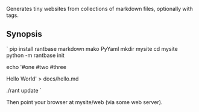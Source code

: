 Generates tiny websites from collections of markdown files, optionally with tags.


Synopsis
--------

`
pip install rantbase markdown mako PyYaml 
mkdir mysite
cd mysite
python -m rantbase init

echo '#one #two #three

Hello World' > docs/hello.md

./rant update
`

Then point your browser at mysite/web (via some web server).